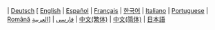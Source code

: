 | [Deutsch](https://github.com/ethereum/wiki/wiki/%5BGerman%5D-Ethereum-TOC) 
[ [English](https://github.com/ethereum/wiki/wiki) 
| [Español](https://github.com/ethereum/wiki/wiki/%5BSpanish%5D-Ethereum-TOC) 
| [Français](https://github.com/ethereum/wiki/wiki/%5BFrench%5D-Ethereum-TOC) 
| [한국어](https://github.com/ethereum/wiki/wiki/%5BKorean%5D-White-Paper) 
| [Italiano](https://github.com/ethereum/wiki/wiki/%5BItalian%5D-Ethereum-TOC) 
| [Portuguese](https://github.com/ethereum/wiki/wiki/%5BPortuguese%5D-White-Paper/)
| [Română](https://github.com/ethereum/wiki/wiki/%5BRomanian%5D-Cuprins) 
 [العربية](https://github.com/ethereum/wiki/wiki/%D8%A7%D9%84%D8%B9%D8%B1%D8%A8%D9%8A%D8%A9)]
| [فارسی](https://github.com/ethereum/wiki/wiki/%5BPersian%5D-Ethereum-TOC) 
| [中文(繁体)](https://github.com/ethereum/wiki/wiki/%5BChinese%5D-Ethereum-TOC)
| [中文(简体)](https://github.com/ethereum/wiki/wiki/%5BSimplified-Chinese%5D-Ethereum-TOC)
| [日本語](https://github.com/ethereum/wiki/wiki/[Japanese]-Ethereum-TOC) 